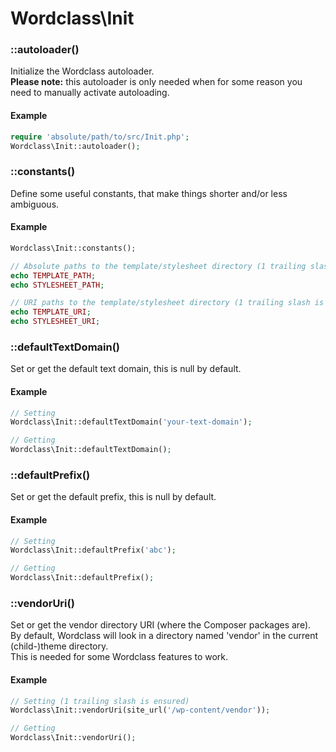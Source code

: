 # Wordclass\Init

### ::autoloader()
Initialize the Wordclass autoloader.  
**Please note:** this autoloader is only needed when for some reason you need to manually activate autoloading.

#### Example
```php
require 'absolute/path/to/src/Init.php';
Wordclass\Init::autoloader();
```

### ::constants()
Define some useful constants, that make things shorter and/or less ambiguous.

#### Example
```php
Wordclass\Init::constants();

// Absolute paths to the template/stylesheet directory (1 trailing slash is ensured)
echo TEMPLATE_PATH;
echo STYLESHEET_PATH;

// URI paths to the template/stylesheet directory (1 trailing slash is ensured)
echo TEMPLATE_URI;
echo STYLESHEET_URI;
```

### ::defaultTextDomain()
Set or get the default text domain, this is null by default.

#### Example
```php
// Setting
Wordclass\Init::defaultTextDomain('your-text-domain');

// Getting
Wordclass\Init::defaultTextDomain();
```

### ::defaultPrefix()
Set or get the default prefix, this is null by default.

#### Example
```php
// Setting
Wordclass\Init::defaultPrefix('abc');

// Getting
Wordclass\Init::defaultPrefix();
```

### ::vendorUri()
Set or get the vendor directory URI (where the Composer packages are).  
By default, Wordclass will look in a directory named 'vendor' in the current (child-)theme directory.  
This is needed for some Wordclass features to work.

#### Example
```php
// Setting (1 trailing slash is ensured)
Wordclass\Init::vendorUri(site_url('/wp-content/vendor'));

// Getting
Wordclass\Init::vendorUri();
```

